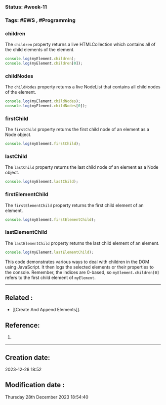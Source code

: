 
### Status: #week-11

### Tags: #EWS  , #Programming 




### children

The `children` property returns a live HTMLCollection which contains all of the child elements of the element.

```javascript
console.log(myElement.children);
console.log(myElement.children[0]);
```

### childNodes

The `childNodes` property returns a live NodeList that contains all child nodes of the element.

```javascript
console.log(myElement.childNodes);
console.log(myElement.childNodes[0]);
```

### firstChild

The `firstChild` property returns the first child node of an element as a Node object.

```javascript
console.log(myElement.firstChild);
```

### lastChild

The `lastChild` property returns the last child node of an element as a Node object.

```javascript
console.log(myElement.lastChild);
```

### firstElementChild

The `firstElementChild` property returns the first child element of an element.

```javascript
console.log(myElement.firstElementChild);
```

### lastElementChild

The `lastElementChild` property returns the last child element of an element.

```javascript
console.log(myElement.lastElementChild);
```

This code demonstrates various ways to deal with children in the DOM using JavaScript. It then logs the selected elements or their properties to the console. Remember, the indices are 0-based, so `myElement.children[0]` refers to the first child element of `myElement`.


______________________________________________________________________


## Related : 

- [[Create And Append Elements]].

## Reference: 

1.  


---

  ## Creation date: 
  
  2023-12-28 18:52 
  
  
   ## Modification date :
   
   Thursday 28th December 2023 18:54:40